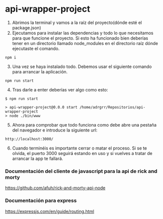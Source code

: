 # api-wrapper-project

1. Abrimos la terminal y vamos a la raíz del proyecto(dónde esté el package.json)
2. Ejecutamos para instalar las dependencias y todo lo que necesitamos para que funcione el proyecto. Si esto ha funcionado bien deberías tener en un directorio llamado node_modules en el directorio raíz dónde ejecutaste el comando. 
```
npm i
```

3. Una vez se haya instalado todo. Debemos usar el siguiente comando para arrancar la aplicación.

```
npm run start
```

4. Tras darle a enter deberías ver algo como esto:

```
$ npm run start

> api-wrapper-project@0.0.0 start /home/adrgrr/Repositorios/api-wrapper-project
> node ./bin/www
```

5. Ahora para comprobar que todo funciona como debe abre una pestaña del navegador e introduce la siguiente url:

```
http://localhost:3000/
```

6. Cuando terminéis es importante cerrar o matar el proceso. Si se te olvida, el puerto 3000 seguirá estando en uso y si vuelves a tratar de arrancar la app te fallará.


### Documentación del cliente de javascript para la api de rick and morty

https://github.com/afuh/rick-and-morty-api-node


### Documentación para express

https://expressjs.com/en/guide/routing.html
